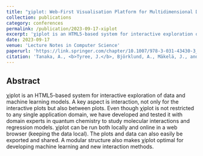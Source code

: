 ```yaml
---
title: "χiplot: Web-First Visualisation Platform for Multidimensional Data"
collection: publications
category: conferences
permalink: /publication/2023-09-17-xiplot
excerpt: 'χiplot is an HTML5-based system for interactive exploration of data and machine learning models.'
date: 2023-09-17
venue: 'Lecture Notes in Computer Science'
paperurl: 'https://link.springer.com/chapter/10.1007/978-3-031-43430-3_26'
citation: 'Tanaka, A., <b>Tyree, J.</b>, Björklund, A., Mäkelä, J., and Puolamäki, K. (2023) χiplot: Web-First Visualisation Platform for Multidimensional Data. In: De Francisci Morales, G., Perlich, C., Ruchansky, N., Kourtellis, N., Baralis, E., Bonchi, F. (eds) Machine Learning and Knowledge Discovery in Databases: Applied Data Science and Demo Track. ECML PKDD 2023. <i>Lecture Notes in Computer Science</i>, 14175. Available from: <a href="https://doi.org/10.1007/978-3-031-43430-3_26">doi:10.1007/978-3-031-43430-3_26</a>.'
---
```


## Abstract

χiplot is an HTML5-based system for interactive exploration of data and machine learning models. A key aspect is interaction, not only for the interactive plots but also between plots. Even though χiplot is not restricted to any single application domain, we have developed and tested it with domain experts in quantum chemistry to study molecular interactions and regression models. χiplot can be run both locally and online in a web browser (keeping the data local). The plots and data can also easily be exported and shared. A modular structure also makes χiplot optimal for developing machine learning and new interaction methods.

